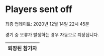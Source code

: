 # Players sent off
최종 업데이트: 2020년 12월 14일 22시 45분


경기 중 오류가 발생하는 경우 자동으로 퇴장됩니다.


| 퇴장된 참가자 |
|:---:|